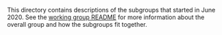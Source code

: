This directory contains descriptions of the subgroups that started in June 2020. See the [working group README](../README.md)
for more information about the overall group and how the subgroups fit together.
